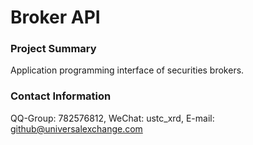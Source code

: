 # Broker API

### Project Summary
Application programming interface of securities brokers.

### Contact Information
QQ-Group: 782576812, WeChat: ustc_xrd, E-mail: github@universalexchange.com

